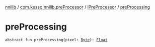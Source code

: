[nnilib](../../index.md) / [com.kesso.nnilib.preProcessor](../index.md) / [IPreProcessor](index.md) / [preProcessing](./pre-processing.md)

# preProcessing

`abstract fun preProcessing(pixel: `[`Byte`](https://kotlinlang.org/api/latest/jvm/stdlib/kotlin/-byte/index.html)`): `[`Float`](https://kotlinlang.org/api/latest/jvm/stdlib/kotlin/-float/index.html)